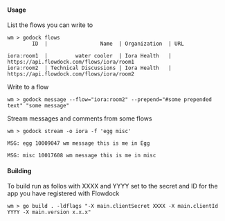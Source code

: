 #### Usage

List the flows you can write to

    wm > godock flows
            ID	|                 Name	| Organization	| URL

    iora:room1	|         water cooler	| Iora Health	| https://api.flowdock.com/flows/iora/room1
    iora:room2	| Technical Discussions	| Iora Health	| https://api.flowdock.com/flows/iora/room2

Write to a flow

    wm > godock message --flow="iora:room2" --prepend="#some prepended text" "some message"

Stream messages and comments from some flows

    wm > godock stream -o iora -f 'egg misc'
     
    MSG: egg 10009047 wm message this is me in Egg
     
    MSG: misc 10017608 wm message this is me in misc

#### Building

To build run as follos with XXXX and YYYY set to the secret and ID for the app you have registered with Flowdock

    wm > go build . -ldflags "-X main.clientSecret XXXX -X main.clientId YYYY -X main.version x.x.x"
